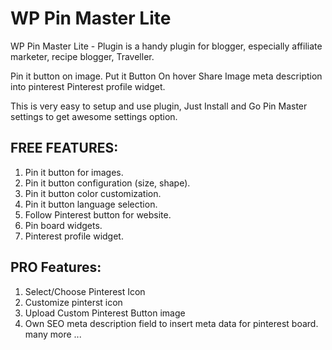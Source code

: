 # WP Pin Master Lite

WP Pin Master Lite - Plugin is a handy plugin for blogger, especially affiliate marketer, recipe blogger, Traveller. 

Pin it button on image.
Put it Button On hover
Share Image meta description into pinterest
Pinterest profile widget.

This is very easy to setup and use plugin, Just Install and Go Pin Master settings to get awesome settings option. 

## FREE FEATURES:
1. Pin it button for images. 
2. Pin it button configuration (size, shape).
3. Pin it button color customization.
4. Pin it button language selection.
5. Follow Pinterest button for website.
6. Pin board widgets.
7. Pinterest profile widget.

## PRO Features: 
1. Select/Choose Pinterest Icon
2. Customize pinterst icon
3. Upload Custom Pinterest Button image
4. Own SEO meta description field to insert meta data for pinterest board. many more ...

